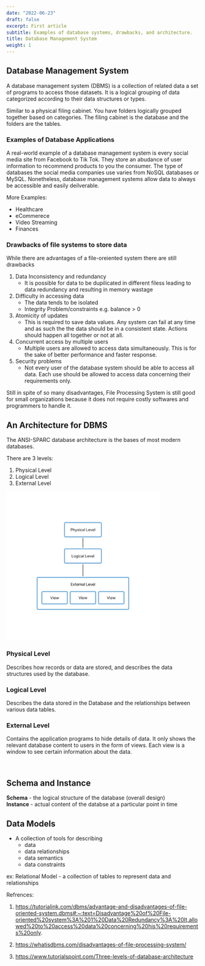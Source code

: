 ```yaml
---
date: "2022-06-23"
draft: false
excerpt: First article
subtitle: Examples of database systems, drawbacks, and architecture.
title: Database Management System
weight: 1
---
```

## Database Management System
A database management system (DBMS) is a collection of related data a set of programs to access those datasets. It is a logical grouping of data categorized according to their data structures or types.

Similar to a physical filing cabinet. You have folders logically grouped together based on categories. The filing cabinet is the database and the folders are the tables. 


### Examples of Database Applications
A real-world example of a database management system is every social media site from Facebook to Tik Tok. They store an abudance of user information to recommend products to you the consumer. The type of databases the social media companies use varies from NoSQL  databases or MySQL. Nonetheless, database management systems allow data to always be accessible and easily deilverable.

More Examples:
  - Healthcare
  - eCommerece
  - Video Streaming
  - Finances


### Drawbacks of file systems to store data
While there are advantages of a file-oreiented system there are still drawbacks

1. Data Inconsistency and redundancy
    - It is possible for data to be dupilicated in different filess leading to data redundancy and resulting in memory wastage
2. Difficulty in accessing data
    - The data tends to be isolated
    - Integrity Problem/constraints e.g. balance > 0
3. Atomicity of updates
    - This is required to save data values. Any system can fail at any time and as such the the data should be in a consistent state. Actions should happen all together or not at all.
4. Concurrent access by multiple users
    - Multiple users are allowed to access data simultaneously. This is for the sake of better performance and faster response.
5. Security problems
    - Not every user of the database system should be able to access all data. Each use should be allowed to access data concerning their requirements only.


  Still in spite of so many disadvantages, File Processing System is still good for small organizations because it does not require costly softwares and programmers to handle it.


## An Architecture for DBMS
The ANSI-SPARC database architecture is the bases of most modern databases.

There are 3 levels:
1. Physical Level
1. Logical Level
3. External Level

<img src="Architecture for DBMS.png" width="400"/>

<br/>

### Physical Level
Describes how records or data are stored, and describes the data structures used by the database.

### Logical Level
Describes the data stored in the Database and the relationships between various data tables. 

### External Level
Contains the application programs to hide details of data. It only shows the relevant database content to users in the form of views. Each view is a window to see certain information about the data.

<br/>

## Schema and Instance

**Schema** - the logical structure of the database (overall design)  <br />
**Instance** - actual content of the databse at a particular point in time


## Data Models
  - A collection of tools for describing
    - data
    - data relationships
    - data semantics
    - data constraints
   
   ex: Relational Model
      - a collection of tables to represent data and relationships

Refrences:

1. https://tutorialink.com/dbms/advantage-and-disadvantages-of-file-oriented-system.dbms#:~:text=Disadvantage%20of%20File-oriented%20system%3A%201%20Data%20Redundancy%3A%20It,allowed%20to%20access%20data%20concerning%20his%20requirements%20only.

2. https://whatisdbms.com/disadvantages-of-file-processing-system/

3. https://www.tutorialspoint.com/Three-levels-of-database-architecture
  

